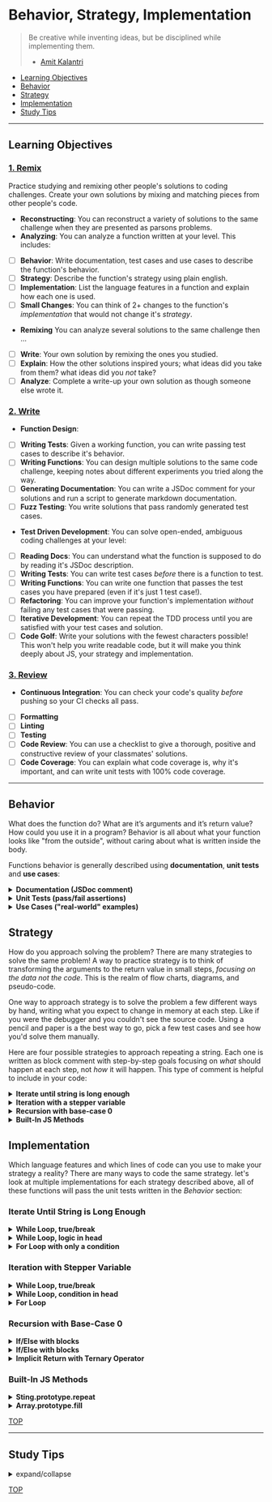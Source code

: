 # Behavior, Strategy, Implementation

> Be creative while inventing ideas, but be disciplined while implementing them.
>
> - [Amit Kalantri](https://amitkalantri.com/tag/quotes-about-creativity/)

- [Learning Objectives](#learning-objectives)
- [Behavior](#behavior)
- [Strategy](#strategy)
- [Implementation](#implementation)
- [Study Tips](#study-tips)

---

## Learning Objectives

### [1. Remix](./1-remix/)

Practice studying and remixing other people's solutions to coding challenges.
Create your own solutions by mixing and matching pieces from other people's
code.

- **Reconstructing**: You can reconstruct a variety of solutions to the same
  challenge when they are presented as parsons problems.
- **Analyzing**: You can analyze a function written at your level. This
  includes:
- [ ] **Behavior**: Write documentation, test cases and use cases to describe
      the function's behavior.
- [ ] **Strategy**: Describe the function's strategy using plain english.
- [ ] **Implementation**: List the language features in a function and explain
      how each one is used.
- [ ] **Small Changes**: You can think of 2+ changes to the function's
      _implementation_ that would not change it's _strategy_.
- **Remixing** You can analyze several solutions to the same challenge then ...
- [ ] **Write**: Your own solution by remixing the ones you studied.
- [ ] **Explain**: How the other solutions inspired yours; what ideas did you
      take from them? what ideas did you _not_ take?
- [ ] **Analyze**: Complete a write-up your own solution as though someone else
      wrote it.

### [2. Write](./2-write/)

- **Function Design**:
- [ ] **Writing Tests**: Given a working function, you can write passing test
      cases to describe it's behavior.
- [ ] **Writing Functions**: You can design multiple solutions to the same code
      challenge, keeping notes about different experiments you tried along the
      way.
- [ ] **Generating Documentation**: You can write a JSDoc comment for your
      solutions and run a script to generate markdown documentation.
- [ ] **Fuzz Testing**: You write solutions that pass randomly generated test
      cases.
- **Test Driven Development**: You can solve open-ended, ambiguous coding
  challenges at your level:
- [ ] **Reading Docs**: You can understand what the function is supposed to do
      by reading it's JSDoc description.
- [ ] **Writing Tests**: You can write test cases _before_ there is a function
      to test.
- [ ] **Writing Functions**: You can write one function that passes the test
      cases you have prepared (even if it's just 1 test case!).
- [ ] **Refactoring**: You can improve your function's implementation _without_
      failing any test cases that were passing.
- [ ] **Iterative Development**: You can repeat the TDD process until you are
      satisfied with your test cases and solution.
- [ ] **Code Golf**: Write your solutions with the fewest characters possible!
      This won't help you write readable code, but it will make you think deeply
      about JS, your strategy and implementation.

### [3. Review](./3-review/)

- **Continuous Integration**: You can check your code's quality _before_ pushing
  so your CI checks all pass.
- [ ] **Formatting**
- [ ] **Linting**
- [ ] **Testing**
- [ ] **Code Review**: You can use a checklist to give a thorough, positive and
      constructive review of your classmates' solutions.
- [ ] **Code Coverage**: You can explain what code coverage is, why it's
      important, and can write unit tests with 100% code coverage.

---

## Behavior

What does the function do? What are it’s arguments and it’s return value? How
could you use it in a program? Behavior is all about what your function looks
like "from the outside", without caring about what is written inside the body.

Functions behavior is generally described using **documentation**, **unit
tests** and **use cases**:

<details>
<summary><strong>Documentation (JSDoc comment)</strong></summary>

```js
/**
 * Repeats a string a specific number of times.
 *
 * @param {string} [text=''] - the string to repeat. defaults to empty string
 * @param {number} [repetitions=1] - how many times to repeat. defaults to 1
 *  Repetitions cannot be negative, and must be an integer.
 *
 * @return {string} The text repeated as many times as repetitions.
 */
```

</details>

<details>
<summary><strong>Unit Tests (pass/fail assertions)</strong></summary>

```js
import { repeatString } from './repeat-string.js';

describe('repeats a string any number of times:', () => {
  describe('an empty string', () => {
    it('should repeat "" 0 times', () => {
      expect(repeatString('', 0)).toEqual('');
    });
    it('should repeat "" 10 times', () => {
      expect(repeatString('', 10)).toEqual('');
    });
    it('should repeat "" 100 times', () => {
      expect(repeatString('', 100)).toEqual('');
    });
  });
  describe('zero repetitions', () => {
    it('a non-empty string repeated 0 times -> ""', () => {
      expect(repeatString('asdf', 0)).toEqual('');
    });
    it('a longer string repeated 0 times -> ""', () => {
      expect(repeatString('tommywalk', 0)).toEqual('');
    });
  });
  describe('standard use cases', () => {
    it('should repeat a phrase 3 times', () => {
      expect(repeatString('go to school', 3)).toEqual(
        'go to schoolgo to schoolgo to school',
      );
    });
    it('should repeat phrases with punctuation', () => {
      expect(repeatString('"Go!", said Dr. Seuss?', 2)).toEqual(
        '"Go!", said Dr. Seuss?"Go!", said Dr. Seuss?',
      );
    });
    it('should repeat strings with special characters', () => {
      expect(repeatString('\\ \n \t s', 2)).toEqual('\\ \n \t s\\ \n \t s');
    });
  });
  describe('default values', () => {
    it('should repeat 1 time by default (second parameter)', () => {
      expect(repeatString('asdf')).toEqual('asdf');
    });
    it('should repeat "" by default (first parameter)', () => {
      expect(repeatString()).toEqual('');
    });
  });
});
```

</details>

<details>
<summary><strong>Use Cases ("real-world" examples)</strong></summary>

```js
import { repeatString } from './repeat-string.js';

const userString = document.getElementById('user-text').value;
const userRepetitions = Number(document.getElementById('user-number').value);

const repeatedInput = repeatString(userString, userRepetitions);

document.getElementById('display-repeated').innerText = repeatedInput;
```

</details>

## Strategy

How do you approach solving the problem? There are many strategies to solve the
same problem! A way to practice strategy is to think of transforming the
arguments to the return value in small steps, _focusing on the data not the
code_. This is the realm of flow charts, diagrams, and pseudo-code.

One way to approach strategy is to solve the problem a few different ways by
hand, writing what you expect to change in memory at each step. Like if you were
the debugger and you couldn't see the source code. Using a pencil and paper is a
the best way to go, pick a few test cases and see how you'd solve them manually.

Here are four possible strategies to approach repeating a string. Each one is
written as block comment with step-by-step goals focusing on _what_ should
happen at each step, not _how_ it will happen. This type of comment is helpful
to include in your code:

<details>
<summary><strong>Iterate until string is long enough</strong></summary>

```js
/* iterating until the new string's length is correct

  repeatString(text, repetitions) =>
    1. calculate the final length for the new string
    2. create a new string to fill with many text's
    3. iterate as long as the new string is too short
      a. check if the new string is long enough
        stop if it is, keep going if it is not
      b. append text to the new string
      c. repeat
    return: the new repeated string

*/
```

</details>

<details>
<summary><strong>Iteration with a stepper variable</strong></summary>

```js
/* iterating over the number of repetitions

  repeatString(text, repetitions) =>
    1. create a new string to fill with many text's
    2. create a stepper variable, starting at 0
    3. iterate from 0 to repetitions
      a. check if stepper is still less than repetitions
        keep going if it is, otherwise stop iterating
      b. append text to the new string
      c. increment the stepper
      d. repeat
    return: the new repeated string

*/
```

</details>

<details>
<summary><strong>Recursion with base-case 0</strong></summary>

```js
/* recursion with base-case 0

  i'm using 0 as the base-case because that is the fewest possible repetitions
  zero repetitions is an empty string, so if repetitions is 0 it will return ''

  otherwise i'll need to combine the text with a string that has one fewer reptitions

  repeatString(text, repetitions) =>
    base-case: repetitions is 0
      return: an empty string
    recursive case: repetitions is greater than 0
      nextRepetitions = subtract one from repetitions
      recursedValue = recursively call repeatString with text and nextRepetitions
      return: text + recursedValue

*/
```

</details>

<details>
<summary><strong>Built-In JS Methods</strong></summary>

```js
/* use built-in .js methods

  repeatString(text, repetitions) =>
    1. make sure the data is the correct type and format for the method you're using
    2. use the method
    return: the result

*/
```

</details>

## Implementation

Which language features and which lines of code can you use to make your
strategy a reality? There are many ways to code the same strategy. let's look at
multiple implementations for each strategy described above, all of these
functions will pass the unit tests written in the _Behavior_ section:

### Iterate Until String is Long Enough

</details>

<details>
<summary><strong>While Loop, true/break</strong></summary>

```js
/* unconventional and pretty old-school
  there is a lot of reinventing the wheel
  while loops are designed to check conditions, not iterate a fixed number of times
  this is not the simplest solution to read or maintain
*/
const repeatString = (text = '', repetitions = 1) => {
  const finalLength = text.length * repetitions;
  let repeatedText = '';
  while (true) {
    if (repeatedText.length === finalLength) {
      break;
    }
    repeatedText = repeatedText + text;
  }
  return repeatedText;
};
```

</details>

<details>
<summary><strong>While Loop, logic in head</strong></summary>

```js
/* the cleanest implementation for this strategy
  it uses the language feature designed for this type of strategy
*/
const repeatString = (text = '', repetitions = 1) => {
  const finalLength = text.length * repetitions;
  let repeatedText = '';
  while (repeatedText.length < finalLength) {
    repeatedText += text;
  }
  return repeatedText;
};
```

</details>

<details>
<summary><strong>For Loop with only a condition</strong></summary>

```js
/* not the best implementation, it's confusing to read
  this strategy does not use stepping, and for loops are designed for stepping
  implementing this strategy with a for loop is putting a square peg in a round hole

  when someone sees a for loop they expect it to be used like a for loop
  this implementation uses a for loop like a while loop
  the computer doesn't care, but the intention is confusing for other devs
*/
const repeatString = (text = '', repetitions = 1) => {
  const finalLength = text.length * repetitions;
  let repeatedText = '';
  for (; repeatedText.length < finalLength; ) {
    repeatedText += text;
  }
  return repeatedText;
};
```

</details>

### Iteration with Stepper Variable

<details>
<summary><strong>While Loop, true/break</strong></summary>

```js
/* unconventional and pretty old-school
  there is a lot of reinventing the wheel
  while loops are designed to check conditions, not iterate a fixed number of times
  this is not the simplest solution to read or maintain
*/
const repeatString = (text = '', repetitions = 1) => {
  let repeatedText = '';
  let count = 0;
  while (true) {
    if (count === repetitions) {
      break;
    }
    repeatedText += text;
    count++;
  }
  return repeatedText;
};
```

</details>

<details>
<summary><strong>While Loop, condition in head</strong></summary>

```js
/* a better way to use the while loop since the condition is known
  easier to read and more conventional than the previous implementation
  maybe you find this easier to read than a for loop
*/
const repeatString = (text = '', repetitions = 1) => {
  let repeatedText = '';
  let count = 0;
  while (count < repetitions) {
    repeatedText = repeatedText + text;
    count++;
  }
  return repeatedText;
};
```

</details>

<details>
<summary><strong>For Loop</strong></summary>

```js
/* the cleanest implementation for this strategy
  it uses the language feature designed for stepping
*/
const repeatString = (text = '', repetitions = 1) => {
  let repeatedText = '';
  for (let count = 0; count < repetitions; count++) {
    repeatedText += text;
  }
  return repeatedText;
};
```

</details>

### Recursion with Base-Case 0

<details>
<summary><strong>If/Else with blocks</strong></summary>

```js
// good old fashioned conditional blocks
//  it takes more space but can be more clear to read
const repeatString = (text = '', repetitions = 1) => {
  if (repetitions === 0) {
    return '';
  } else {
    return text + repeatString(text, repetitions - 1);
  }
};
```

</details>

<details>
<summary><strong>If/Else with blocks</strong></summary>

```js
// conditional statements without the blocks
//  shorter, but still with helpful keywords
const repeatString = (text = '', repetitions = 1) => {
  if (repetitions === 0) return '';
  else return text + repeatString(text, repetitions - 1);
};
```

</details>

<details>
<summary><strong>Implicit Return with Ternary Operator</strong></summary>

```js
// in all it's ES6 two-line glory
//  the shortest implementation, do you think it's easiest to read?
const repeatString = (text = '', repetitions = 1) =>
  repetitions === 0 ? '' : text + repeatString(text, nextRepetitions - 1);
```

</details>

### Built-In JS Methods

</details>

<details>
<summary><strong>Sting.prototype.repeat</strong></summary>

```js
// short and sweet, no room for mistakes
const repeatString = (text = '', repetitions = 1) => text.repeat(repetitions);
```

</details>

<details>
<summary><strong>Array.prototype.fill</strong></summary>

```js
// less clear and more complex, but still pretty clear to read
const repeatString = (text = '', repetitions = 1) => {
  const oneEntryPerRepetition = Array(repetitions).fill(text);
  const repeatedString = oneEntryPerRepetition.join('');
  return repeatedString;
};
```

</details>

[TOP](#behavior-strategy-implementation)

---

## Study Tips

<details>
<summary>expand/collapse</summary>
<br>

- Don't rush, understand! Programming is hard.
  - The examples and exercises will still be there to study later.
  - It's better to fail tests slowly and learn from your mistakes than to pass
    tests quickly and not understand why.
- Don't skip the examples! Understanding and experimenting with working code is
  a very effective way to learn programming.
- Write lots of comments in the examples and exercises. The code in this
  repository is yours to study, modify and re-use in projects.
- Practice
  [Pair Programming](https://home.hackyourfuture.be/students/study-tips/pair-programming):
  two people, one computer.
- Take a look through the
  [Learning From Code](https://home.hackyourfuture.be/students/study-tips/learning-from-code)
  guide for more study tips

### Hashtags

There's so many examples and exercises in this repository, it's easy to forget
of what you still need to finish or what you want to review again. Luckily
VSCode is really good at searching through folders of code.

You can write hashtags in your comments while you're studying, then search for
those hashtags later so you don't miss anything. Here's some ideas:

- `// #todo, still a few blanks left` - search for `#todo` in Study Lenses or
  VScode to find all the exercises you still need to study
- `// #review, coercion is confusing this again next week` - search for
  `#review` to find the files you need to study again
- ... anything goes! Find the hashtags that work for you

### Study Board

Creating a project board on your GitHub account for tracking your study at HYF
can help you keep track of everything you're learning. You can create the board
at this link: `https://github.com/your_user_name?tab=projects`.

These 4 columns may be helpful:

- **todo**: material you have not studied yet
- **studying**: material you are currently studying
- **to review**: material you want to review again in the future
- **learned**: material you know well enough that you could help your classmates
  learn it

</details>

[TOP](#behavior-strategy-implementation)
